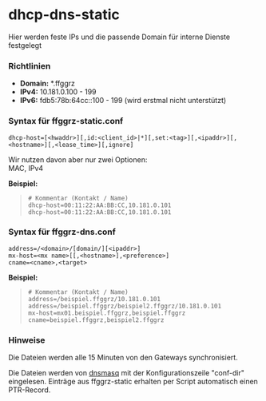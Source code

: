 # dhcp-dns-static

Hier werden feste IPs und die passende Domain für interne Dienste festgelegt

### Richtlinien

- **Domain:** *.ffggrz
- **IPv4:** 10.181.0.100 - 199
- **IPv6:** fdb5:78b:64cc::100 - 199 (wird erstmal nicht unterstützt)

### Syntax für ffggrz-static.conf

`dhcp-host=[<hwaddr>][,id:<client_id>|*][,set:<tag>][,<ipaddr>][,<hostname>][,<lease_time>][,ignore]`  

Wir nutzen davon aber nur zwei Optionen:  
MAC, IPv4


__Beispiel:__  
> `# Kommentar (Kontakt / Name)`  
> `dhcp-host=00:11:22:AA:BB:CC,10.181.0.101`  
> `dhcp-host=00:11:22:AA:BB:CC,10.181.0.101`  

### Syntax für ffggrz-dns.conf

`address=/<domain>/[domain/][<ipaddr>]`  
`mx-host=<mx name>[[,<hostname>],<preference>]`  
`cname=<cname>,<target>`  


__Beispiel:__  
> `# Kommentar (Kontakt / Name)`  
> `address=/beispiel.ffggrz/10.181.0.101`  
> `address=/beispiel.ffggrz/beispiel2.ffggrz/10.181.0.101`  
> `mx-host=mx01.beispiel.ffggrz,beispiel.ffggrz`  
> `cname=beispiel.ffggrz,beispiel2.ffggrz`  


### Hinweise

Die Dateien werden alle 15 Minuten von den Gateways synchronisiert.

Die Dateien werden von [dnsmasq](http://www.thekelleys.org.uk/dnsmasq/docs/dnsmasq-man.html) mit der Konfigurationszeile "conf-dir" eingelesen.
Einträge aus ffggrz-static erhalten per Script automatisch einen PTR-Record.

